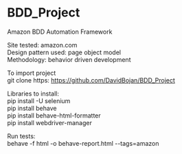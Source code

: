 # BDD_Project
Amazon BDD Automation Framework

Site tested: amazon.com\
Design pattern used: page object model\
Methodology: behavior driven development

To import project\
git clone https: https://github.com/DavidBojan/BDD_Project

Libraries to install:\
pip install -U selenium\
pip install behave\
pip install behave-html-formatter\
pip install webdriver-manager

Run tests:\
behave -f html -o behave-report.html --tags=amazon
